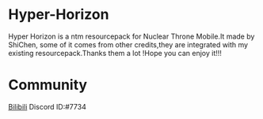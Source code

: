 # Hyper-Horizon
Hyper Horizon is a ntm resourcepack for Nuclear Throne Mobile.It made by ShiChen, some of it comes from other credits,they are integrated with my existing resourcepack.Thanks them a lot !Hope you can enjoy it!!!

# Community
[Bilibili](https://space.bilibili.com/420780210?share_medium=android&share_source=copy_link&bbid=XUB3662B546892C3E3BC435CA216F492A635D&ts=1692070585859)
Discord ID:#7734
